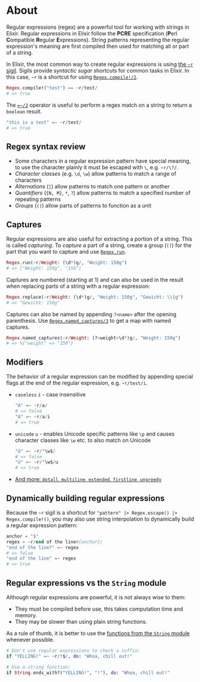 # About

Regular expressions (regex) are a powerful tool for working with strings in Elixir. Regular expressions in Elixir follow the **PCRE** specification (**P**erl **C**ompatible **R**egular **E**xpressions). String patterns representing the regular expression's meaning are first compiled then used for matching all or part of a string.

In Elixir, the most common way to create regular expressions is using [the `~r` sigil][sigils-regex]. Sigils provide _syntactic sugar_ shortcuts for common tasks in Elixir. In this case, `~r` is a shortcut for using [`Regex.compile!/2`][regex-compile].

```elixir
Regex.compile!("test") == ~r/test/
# => true
```

The [`=~/2`][regex-match-operator] operator is useful to perform a regex match on a string to return a `boolean` result.

```elixir
"this is a test" =~ ~r/test/
# => true
```

## Regex syntax review

- Some characters in a regular expression pattern have special meaning, to use the character plainly it must be escaped with `\`, e.g. `~r/\?/`.
- _Character classes_ (e.g. `\d`, `\w`) allow patterns to match a range of characters
- _Alternations_ (`|`) allow patterns to match one pattern or another
- _Quantifiers_ (`{N, M}`, `*`, `?`) allow patterns to match a specified number of repeating patterns
- _Groups_ (`()`) allow parts of patterns to function as a unit

## Captures

Regular expressions are also useful for extracting a portion of a string. This is called _capturing_. To _capture_ a part of a string, create a group (`()`) for the part that you want to capture and use [`Regex.run`][regex-run].

```elixir
Regex.run(~r/Weight: (\d*)g/, "Weight: 150g")
# => ["Weight: 150g", "150"]
```

Captures are numbered (starting at 1) and can also be used in the result when replacing parts of a string with a regular expression:

```elixir
Regex.replace(~r/Weight: (\d*)g/, "Weight: 150g", "Gewicht: \\1g")
# => "Gewicht: 150g"
```

Captures can also be named by appending `?<name>` after the opening parenthesis. Use [`Regex.named_captures/3`][regex-named-captures] to get a map with named captures.

```elixir
Regex.named_captures(~r/Weight: (?<weight>\d*)g/, "Weight: 150g")
# => %{"weight" => "150"}
```

## Modifiers

The behavior of a regular expression can be modified by appending special flags at the end of the regular expression, e.g. `~r/test/i`.

- `caseless` `i` - case insensitive
  ```elixir
  "A" =~ ~r/a/
  # => false
  "A" =~ ~r/a/i
  # => true
  ```
- `unicode` `u` - enables Unicode specific patterns like `\p` and causes character classes like `\w` etc. to also match on Unicode
  ```elixir
  "ö" =~ ~r/^\w$/
  # => false
  "ö" =~ ~r/^\w$/u
  # => true
  ```
- [And more: `dotall`, `multiline`, `extended`, `firstline`, `ungreedy`][regex-modifiers]

## Dynamically building regular expressions

Because the `~r` sigil is a shortcut for `"pattern" |> Regex.escape() |> Regex.compile!()`, you may also use string interpolation to dynamically build a regular expression pattern:

```elixir
anchor = "$"
regex = ~r/end of the line#{anchor}/
"end of the line?" =~ regex
# => false
"end of the line" =~ regex
# => true
```

## Regular expressions vs the `String` module

Although regular expressions are powerful, it is not always wise to them:

- They must be compiled before use, this takes computation time and memory.
- They may be slower than using plain string functions.

As a rule of thumb, it is better to use the [functions from the `String` module][string-functions] whenever possible.

```elixir
# Don't use regular expressions to check a suffix:
if "YELLING!" =~ ~r/!$/, do: "Whoa, chill out!"

# Use a string function:
if String.ends_with?("YELLING!", "!"), do: "Whoa, chill out!"
```

[sigils-regex]: https://hexdocs.pm/elixir/sigils.html#regular-expressions
[string-functions]: https://hexdocs.pm/elixir/String.html#functions
[regex-modifiers]: https://hexdocs.pm/elixir/Regex.html#module-modifiers
[regex-character-classes]: https://hexdocs.pm/elixir/Regex.html#module-character-classes
[regex-run]: https://hexdocs.pm/elixir/Regex.html#run/3
[regex-named-captures]: https://hexdocs.pm/elixir/Regex.html#named_captures/3
[regex-match-operator]: https://hexdocs.pm/elixir/Kernel.html#=~/2
[regex-compile]: https://hexdocs.pm/elixir/Regex.html#compile!/2
